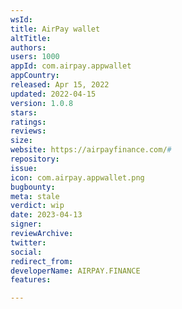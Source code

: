 ```yaml
---
wsId: 
title: AirPay wallet
altTitle: 
authors: 
users: 1000
appId: com.airpay.appwallet
appCountry: 
released: Apr 15, 2022
updated: 2022-04-15
version: 1.0.8
stars: 
ratings: 
reviews: 
size: 
website: https://airpayfinance.com/#
repository: 
issue: 
icon: com.airpay.appwallet.png
bugbounty: 
meta: stale
verdict: wip
date: 2023-04-13
signer: 
reviewArchive: 
twitter: 
social: 
redirect_from: 
developerName: AIRPAY.FINANCE
features: 

---
```


